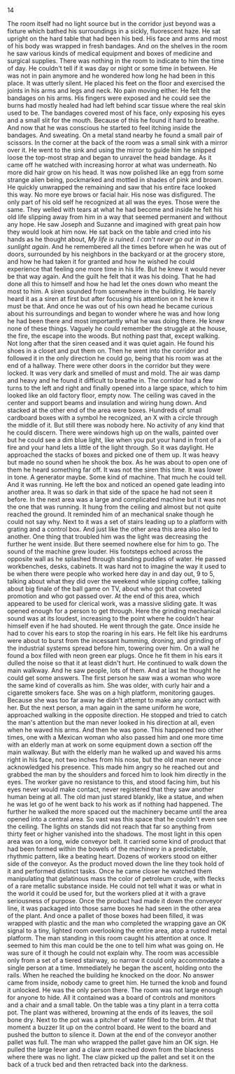 
14

  The room itself had no light source but in the corridor just beyond was a fixture which bathed his surroundings in a sickly,  fluorescent haze. He sat upright on the hard table that had been his bed. His face and arms and most of his body was wrapped in fresh bandages. And on the shelves in the room he saw various kinds of medical equipment and boxes of medicine and surgical supplies. There was nothing in the room to indicate to him the time of day. He couldn't tell if it was day or night or some time in between. He was not in pain anymore and he wondered how long he had been in this place. It was utterly silent. He placed his feet on the floor and exercised the joints in his arms and legs and neck. No pain moving either. He felt the bandages on his arms. His fingers were exposed and he could see the burns had mostly healed had had left behind scar tissue where the real skin used to be. The bandages covered most of his face, only exposing his eyes and a small slit for the mouth. Because of this he found it hard to breathe. And now that he was conscious he started to feel itching inside the bandages. And sweating. On a metal stand nearby he found a small pair of scissors. In the corner at the back of the room was a small sink with a mirror over it. He went to the sink and using the mirror to guide him he snipped loose the top-most strap and began to unravel the head bandage.
  As it came off he watched with increasing horror at what was underneath. No more did hair grow on his head. It was now polished like an egg from some strange alien being, pockmarked and mottled in shades of pink and brown. He quickly unwrapped the remaining and saw that his entire face looked this way. No more eye brows or facial hair. His nose was disfigured. The only part of his old self he recognized at all was the eyes. Those were the same. They welled with tears at what he had become and inside he felt his old life slipping away from him in a way that seemed permanent and without any hope. He saw Joseph and Suzanne and imagined with great pain how they would look at him now.
  He sat back on the table and cried into his hands as he thought about, _My life is ruined. I can't never go out in the sunlight again_. And he remembered all the times before when he was out of doors, surrounded by his neighbors in the backyard or at the grocery store, and how he had taken it for granted and how he wished he could experience that feeling one more time in his life. But he knew it would never be that way again. And the guilt he felt that it was his doing. That he had done all this to himself and how he had let the ones down who meant the most to him.
  A siren sounded from somewhere in the building. He barely heard it as a siren at first but after focusing his attention on it he knew it must be that. And once he was out of his own head he became curious about his surroundings and began to wonder where he was and how long he had been there and most importantly what he was doing there. He knew none of these things. Vaguely he could remember the struggle at the house, the fire, the escape into the woods. But nothing past that, except walking.
  Not long after that the siren ceased and it was quiet again. He found his shoes in a closet and put them on. Then he went into the corridor and followed it in the only direction he could go, being that his room was at the end of a hallway. There were other doors in the corridor but they were locked. It was very dark and smelled of must and mold. The air was damp and heavy and he found it difficult to breathe in. The corridor had a few turns to the left and right and finally opened into a large space, which to him looked like an old factory floor, empty now. The ceiling was caved in the center and support beams and insulation and wiring hung down. And stacked at the other end of the area were boxes. Hundreds of small cardboard boxes with a symbol he recognized, an X with a circle through the middle of it. But still there was nobody here. No activity of any kind that he could discern. There were windows high up on the walls, painted over but he could see a dim blue light, like when you put your hand in front of a fire and your hand lets a little of the light through. So it was daylight.
  He approached the stacks of boxes and picked one of them up. It was heavy but made no sound when he shook the box. As he was about to open one of them he heard something far off. It was not the siren this time. It was lower in tone. A generator maybe. Some kind of machine. That much he could tell. And it was running. He left the box and noticed an opened gate leading into another area. It was so dark in that side of the space he had not seen it before. In the next area was a large and complicated machine but it was not the one that was running. It hung from the ceiling and almost but not quite reached the ground. It reminded him of an mechanical snake though he could not say why. Next to it was a set of stairs leading up to a platform with grating and a control box. And just like the other area this area also led to another. One thing that troubled him was the light was decreasing the further he went inside. But there seemed nowhere else for him to go.
  The sound of the machine grew louder. His footsteps echoed across the opposite wall as he splashed through standing puddles of water. He passed workbenches, desks, cabinets. It was hard not to imagine the way it used to be when there were people who worked here day in and day out, 9 to 5, talking about what they did over the weekend while sipping coffee, talking about big finale of the ball game on TV, about who got that coveted promotion and who got passed over. At the end of this area, which appeared to be used for clerical work, was a massive sliding gate. It was opened enough for a person to get through. Here the grinding mechanical sound was at its loudest, increasing to the point where he couldn't hear himself even if he had shouted. He went through the gate.
  Once inside he had to cover his ears to stop the roaring in his ears. He felt like his eardrums were about to burst from the incessant humming, droning, and grinding of the industrial systems spread before him, towering over him. On a wall he found a box filled with neon green ear plugs. Once he fit them in his ears it dulled the noise so that it at least didn't hurt. He continued to walk down the main walkway. And he saw people, lots of them. And at last he thought he could get some answers.
  The first person he saw was a woman who wore the same kind of coveralls as him. She was older, with curly hair and a cigarette smokers face. She was on a high platform, monitoring gauges. Because she was too far away he didn't attempt to make any contact with her. But the next person, a man again in the same uniform he wore, approached walking in the opposite direction. He stopped and tried to catch the man's attention but the man never looked in his direction at all, even when he waved his arms. And then he was gone.
  This happened two other times, one with a Mexican woman who also passed him and one more time with an elderly man at work on some equipment down a section off the main walkway. But with the elderly man he walked up and waved his arms right in his face, not two inches from his nose, but the old man never once acknowledged his presence. This made him angry so he reached out and grabbed the man by the shoulders and forced him to look him directly in the eyes. The worker gave no resistance to this, and stood facing him, but his eyes never would make contact, never registered that they saw another human being at all. The old man just stared blankly, like a statue, and when he was let go of he went back to his work as if nothing had happened.
  The further he walked the more spaced out the machinery became until the area opened into a central area. So vast was this space that he couldn't even see the ceiling. The lights on stands did not reach that far so anything from thirty feet or higher vanished into the shadows. The most light in this open area was on a long, wide conveyor belt. It carried some kind of product that had been formed within the bowels of the machinery in a predictable, rhythmic pattern, like a beating heart. Dozens of workers stood on either side of the conveyor. As the product moved down the line they took hold of it and performed distinct tasks. Once he came closer he watched them manipulating that gelatinous mass the color of petroleum crude, with flecks of a rare metallic substance inside. He could not tell what it was or what in the world it could be used for, but the workers plied at it with a grave seriousness of purpose.
  Once the product had made it down the conveyor line, it was packaged into those same boxes he had seen in the other area of the plant. And once a pallet of those boxes had been filled, it was wrapped with plastic and the man who completed the wrapping gave an OK signal to a tiny, lighted room overlooking the entire area, atop a rusted metal platform. The man standing in this room caught his attention at once. It seemed to him this man could be the one to tell him what was going on. He was sure of it though he could not explain why. The room was accessible only from a set of a tiered stairway, so narrow it could only accommodate a single person at a time. Immediately he began the ascent, holding onto the rails. When he reached the building he knocked on the door. No answer came from inside, nobody came to greet him. He turned the knob and found it unlocked.
  He was the only person there. The room was not large enough for anyone to hide. All it contained was a board of controls and monitors and a chair and a small table. On the table was a tiny plant in a terra cotta pot. The plant was withered, browning at the ends of its leaves, the soil bone dry. Next to the pot was a pitcher of water filled to the brim. At that moment a buzzer lit up on the control board. He went to the board and pushed the button to silence it. Down at the end of the conveyor another pallet was full. The man who wrapped the pallet gave him an OK sign. He pulled the large lever and a claw arm reached down from the blackness where there was no light. The claw picked up the pallet and set it on the back of a truck bed and then retracted back into the darkness.